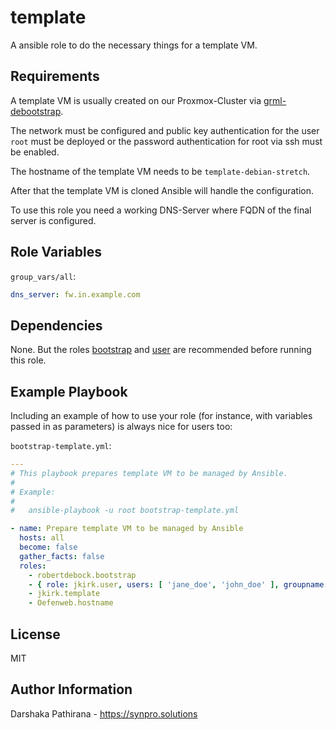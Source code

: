 template
========

A ansible role to do the necessary things for a template VM.

Requirements
------------

A template VM is usually created on our Proxmox-Cluster via [grml-debootstrap](https://github.com/grml/grml-debootstrap).

The network must be configured and public key authentication for the user
`root` must be deployed or the password authentication for root via ssh must be enabled.

The hostname of the template VM needs to be `template-debian-stretch`.

After that the template VM is cloned Ansible will handle the configuration.

To use this role you need a working DNS-Server where FQDN of the final server is configured.

Role Variables
--------------

`group_vars/all`:

```yaml
dns_server: fw.in.example.com
```

Dependencies
------------

None. But the roles [bootstrap](https://github.com/robertdebock/ansible-role-bootstrap) and [user](https://github.com/jkirk/ansible-role-user/) are recommended before running this role.

Example Playbook
----------------

Including an example of how to use your role (for instance, with variables
passed in as parameters) is always nice for users too:

`bootstrap-template.yml`:

```yaml
---
# This playbook prepares template VM to be managed by Ansible.
#
# Example:
#
#   ansible-playbook -u root bootstrap-template.yml

- name: Prepare template VM to be managed by Ansible
  hosts: all
  become: false
  gather_facts: false
  roles:
    - robertdebock.bootstrap
    - { role: jkirk.user, users: [ 'jane_doe', 'john_doe' ], groupname: 'sysadmin', admin: True }
    - jkirk.template
    - Oefenweb.hostname
```

License
-------

MIT

Author Information
------------------

Darshaka Pathirana - https://synpro.solutions

